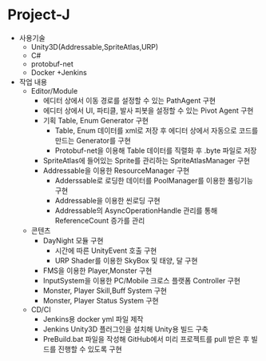 # Project-J
 + 사용기술
    + Unity3D(Addressable,SpriteAtlas,URP)
    + C#
    + protobuf-net
    + Docker
       +Jenkins
 + 작업 내용
    + Editor/Module
      + 에디터 상에서 이동 경로를 설정할 수 있는 PathAgent 구현
      + 에디터 상에서 UI, 파티클, 발사 피봇을 설정할 수 있는 Pivot Agent 구현
      + 기획 Table, Enum Generator 구현
         + Table, Enum 데이터를 xml로 저장 후 에디터 상에서 자동으로 코드를 만드는 Generator를 구현
         + Protobuf-net을 이용해 Table 데이터를 직렬화 후 .byte 파일로 저장
      + SpriteAtlas에 들어있는 Sprite를 관리하는 SpriteAtlasManager 구현 
      + Addressable을 이용한 ResourceManager 구현
         + Adderssable로 로딩한 데이터를 PoolManager를 이용한 풀링기능 구현 
         + Addressable을 이용한 씬로딩 구현
         + Addressable의 AsyncOperationHandle 관리를 통해 ReferenceCount 증가를 관리
    + 콘텐츠
      + DayNight 모듈 구현
         + 시간에 따른 UnityEvent 호출 구현
         + URP Shader를 이용한 SkyBox 및 태양, 달 구현
      + FMS을 이용한 Player,Monster 구현
      + InputSystem을 이용한 PC/Mobile 크로스 플랫폼 Controller 구현
      + Monster, Player Skill,Buff System 구현
      + Monster, Player Status System 구현
    + CD/CI
       + Jenkins용 docker yml 파일 제작
       + Jenkins Unity3D 플러그인을 설치해 Unity용 빌드 구축
       + PreBuild.bat 파일을 작성해 GitHub에서 미리 프로젝트를 pull 받은 후 빌드를 진행할 수 있도록 구현

     
 
